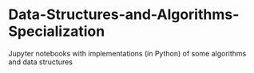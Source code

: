 # Data-Structures-and-Algorithms-Specialization
 Jupyter notebooks with implementations (in Python) of some algorithms and data structures
